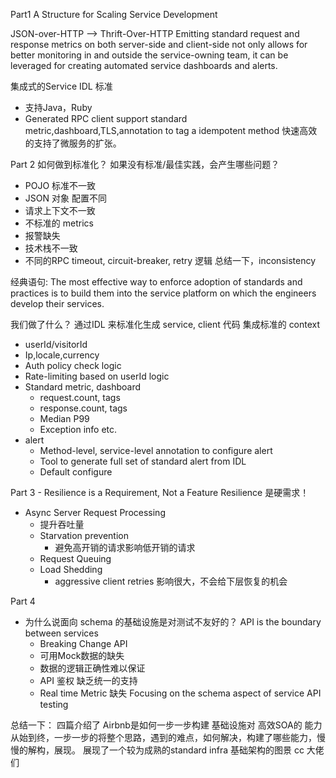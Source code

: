 

Part1 A Structure for Scaling Service Development

JSON-over-HTTP   —> Thrift-Over-HTTP
Emitting standard request and response metrics on both server-side and client-side not only allows for better monitoring in and outside the service-owning team, it can be leveraged for creating automated service dashboards and alerts. 

集成式的Service IDL 标准
* 支持Java，Ruby
* Generated RPC client support standard metric,dashboard,TLS,annotation to tag a idempotent method
快速高效的支持了微服务的扩张。


Part 2
如何做到标准化？
如果没有标准/最佳实践，会产生哪些问题？
* POJO 标准不一致
* JSON 对象 配置不同
* 请求上下文不一致
* 不标准的 metrics
* 报警缺失
* 技术栈不一致
* 不同的RPC timeout, circuit-breaker, retry 逻辑
总结一下，inconsistency

经典语句:
The most effective way to enforce adoption of standards and practices is to build them into the service platform on which the engineers develop their services.  

我们做了什么？
通过IDL 来标准化生成 service, client 代码
集成标准的 context
* userId/visitorId
* Ip,locale,currency
* Auth policy check logic 
* Rate-limiting based on userId logic
* Standard metric, dashboard
    * request.count, tags
    * response.count, tags
    * Median P99
    * Exception info etc.
* alert
    * Method-level, service-level annotation to configure alert
    * Tool to generate full set of standard alert from IDL
    * Default configure


Part 3 - Resilience is a Requirement, Not a Feature
Resilience 是硬需求！
* Async Server Request Processing
    * 提升吞吐量
    * Starvation prevention
        * 避免高开销的请求影响低开销的请求
    * Request Queuing
    * Load Shedding
        * aggressive client retries 影响很大，不会给下层恢复的机会


Part 4
* 为什么说面向 schema 的基础设施是对测试不友好的？
API is the boundary between services
    * Breaking Change API
    * 可用Mock数据的缺失
    * 数据的逻辑正确性难以保证
    * API 鉴权 缺乏统一的支持
    * Real time Metric 缺失
Focusing on the schema aspect of service API testing

总结一下：
四篇介绍了 Airbnb是如何一步一步构建 基础设施对 高效SOA的 能力
从始到终，一步一步的将整个思路，遇到的难点，如何解决，构建了哪些能力，慢慢的解构，展现。
展现了一个较为成熟的standard infra 基础架构的图景 
cc 大佬们
